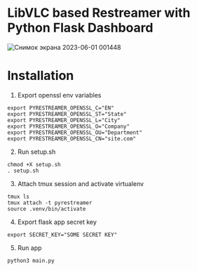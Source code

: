# LibVLC based Restreamer with Python Flask Dashboard
![Снимок экрана 2023-06-01 001448](https://github.com/bl1nch/pyrestreamer/assets/130155870/66bffb31-f2b8-4fc2-9742-6cb2cdd154b8)

# Installation
1. Export openssl env variables
```
export PYRESTREAMER_OPENSSL_C="EN"
export PYRESTREAMER_OPENSSL_ST="State"
export PYRESTREAMER_OPENSSL_L="City"
export PYRESTREAMER_OPENSSL_O="Company"
export PYRESTREAMER_OPENSSL_OU="Department"
export PYRESTREAMER_OPENSSL_CN="site.com"
```
2. Run setup.sh
```
chmod +X setup.sh
. setup.sh
```
3. Attach tmux session and activate virtualenv
```
tmux ls
tmux attach -t pyrestreamer
source .venv/bin/activate
```
4. Export flask app secret key
```
export SECRET_KEY="SOME SECRET KEY"
```
5. Run app
```
python3 main.py
```
